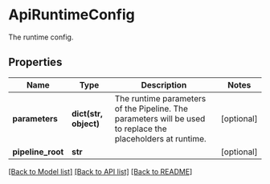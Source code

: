 # ApiRuntimeConfig

The runtime config.
## Properties
Name | Type | Description | Notes
------------ | ------------- | ------------- | -------------
**parameters** | **dict(str, object)** | The runtime parameters of the Pipeline. The parameters will be used to replace the placeholders at runtime. | [optional] 
**pipeline_root** | **str** |  | [optional] 

[[Back to Model list]](../README.md#documentation-for-models) [[Back to API list]](../README.md#documentation-for-api-endpoints) [[Back to README]](../README.md)


